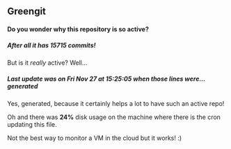 ## Greengit

#### Do you wonder why this repository is so active?

##### After all it has 15715 commits!

But is it *really* active? Well...

##### Last update was on Fri Nov 27 at 15:25:05 when those lines were... generated

Yes, generated, because it certainly helps a lot to have such an active repo!

Oh and there was **24%** disk usage on the machine
where there is the cron updating this file.

Not the best way to monitor a VM in the cloud but it works! :)
